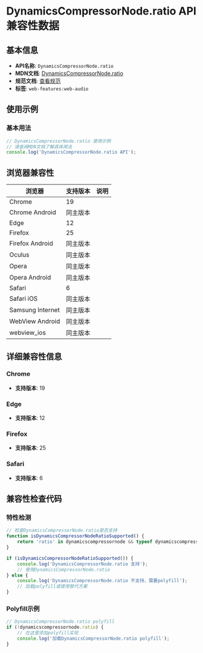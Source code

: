 # DynamicsCompressorNode.ratio API 兼容性数据

## 基本信息

- **API名称**: `DynamicsCompressorNode.ratio`
- **MDN文档**: [DynamicsCompressorNode.ratio](https://developer.mozilla.org/docs/Web/API/DynamicsCompressorNode/ratio)
- **规范文档**: [查看规范](https://webaudio.github.io/web-audio-api/#dom-dynamicscompressornode-ratio)
- **标签**: `web-features:web-audio`

## 使用示例

### 基本用法

```javascript
// DynamicsCompressorNode.ratio 使用示例
// 请查阅MDN文档了解具体用法
console.log('DynamicsCompressorNode.ratio API');
```

## 浏览器兼容性

| 浏览器 | 支持版本 | 说明 |
|--------|----------|------|
| Chrome | 19 |  |
| Chrome Android | 同主版本 |  |
| Edge | 12 |  |
| Firefox | 25 |  |
| Firefox Android | 同主版本 |  |
| Oculus | 同主版本 |  |
| Opera | 同主版本 |  |
| Opera Android | 同主版本 |  |
| Safari | 6 |  |
| Safari iOS | 同主版本 |  |
| Samsung Internet | 同主版本 |  |
| WebView Android | 同主版本 |  |
| webview_ios | 同主版本 |  |

## 详细兼容性信息

### Chrome

- **支持版本**: 19

### Edge

- **支持版本**: 12

### Firefox

- **支持版本**: 25

### Safari

- **支持版本**: 6

## 兼容性检查代码

### 特性检测

```javascript
// 检查DynamicsCompressorNode.ratio是否支持
function isDynamicsCompressorNodeRatioSupported() {
    return 'ratio' in dynamicscompressornode && typeof dynamicscompressornode.ratio === 'function';
}

if (isDynamicsCompressorNodeRatioSupported()) {
    console.log('DynamicsCompressorNode.ratio 支持');
    // 使用DynamicsCompressorNode.ratio
} else {
    console.log('DynamicsCompressorNode.ratio 不支持，需要polyfill');
    // 加载polyfill或使用替代方案
}
```

### Polyfill示例

```javascript
// DynamicsCompressorNode.ratio polyfill
if (!dynamicscompressornode.ratio) {
    // 在这里添加polyfill实现
    console.log('加载DynamicsCompressorNode.ratio polyfill');
}
```


